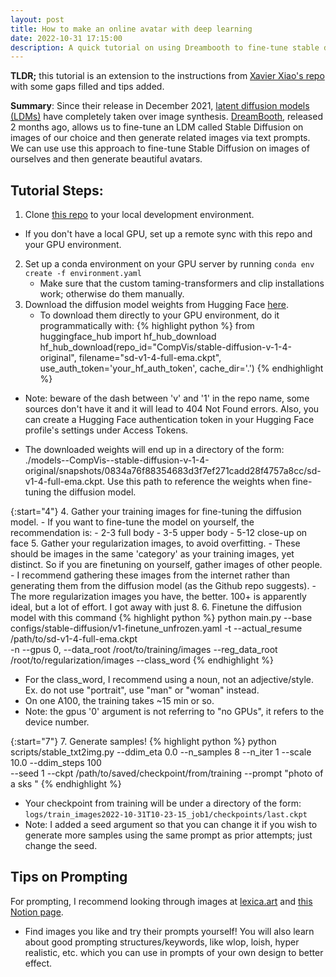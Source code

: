 ```yaml
---
layout: post
title: How to make an online avatar with deep learning
date: 2022-10-31 17:15:00
description: A quick tutorial on using Dreambooth to fine-tune stable diffusion
---
```


**TLDR;** this tutorial is an extension to the instructions from [Xavier Xiao's repo](https://github.com/XavierXiao/Dreambooth-Stable-Diffusion) with some gaps filled and tips added.

**Summary**: Since their release in December 2021, [latent diffusion models (LDMs)](https://arxiv.org/abs/2112.10752) have completely taken over image synthesis. [DreamBooth](https://dreambooth.github.io/), released 2 months ago, allows us to fine-tune an LDM called Stable Diffusion on images of our choice and then generate related images via text prompts. We can use use this approach to fine-tune Stable Diffusion on images of ourselves and then generate beautiful avatars.


## Tutorial Steps:
1. Clone [this repo](https://github.com/XavierXiao/Dreambooth-Stable-Diffusion) to your local development environment.
- If you don't have a local GPU, set up a remote sync with this repo and your GPU environment.
2. Set up a conda environment on your GPU server by running ```conda env create -f environment.yaml```
	- Make sure that the custom taming-transformers and clip installations work; otherwise do them manually.
3. Download the diffusion model weights from Hugging Face [here](https://huggingface.co/CompVis/stable-diffusion-v-1-4-original/tree/main). 
	- To download them directly to your GPU environment, do it programmatically with:
    {% highlight python %}
from huggingface_hub import hf_hub_download
hf_hub_download(repo_id="CompVis/stable-diffusion-v-1-4-original", 
    filename="sd-v1-4-full-ema.ckpt", use_auth_token='your_hf_auth_token', cache_dir='.')
{% endhighlight %}
    
* Note: beware of the dash between 'v' and '1' in the repo name, some sources don't have it and it will lead to 404 Not Found errors. Also, you can create a Hugging Face authentication token in your Hugging Face profile's settings under Access Tokens.

* The downloaded weights will end up in a directory of the form: ./models--CompVis--stable-diffusion-v-1-4-original/snapshots/0834a76f88354683d3f7ef271cadd28f4757a8cc/sd-v1-4-full-ema.ckpt. Use this path to reference the weights when fine-tuning the diffusion model.

{:start="4"}
4. Gather your training images for fine-tuning the diffusion model.
	- If you want to fine-tune the model on yourself, the recommendation is:
		- 2-3 full body
		- 3-5 upper body
		- 5-12 close-up on face
5. Gather your regularization images, to avoid overfitting.
	- These should be images in the same 'category' as your training images, yet distinct. So if you are finetuning on yourself, gather images of other people. 
	- I recommend gathering these images from the internet rather than generating them from the diffusion model (as the Github repo suggests).
	- The more regularization images you have, the better. 100+ is apparently ideal, but a lot of effort. I got away with just 8.
6. Finetune the diffusion model with this command
   {% highlight python %}
   python main.py --base configs/stable-diffusion/v1-finetune_unfrozen.yaml 
                -t 
                --actual_resume /path/to/sd-v1-4-full-ema.ckpt  
                -n <job name> 
                --gpus 0, 
                --data_root /root/to/training/images 
                --reg_data_root /root/to/regularization/images 
                --class_word <xxx>
   {% endhighlight %}
- For the class_word, I recommend using a noun, not an adjective/style. Ex. do not use "portrait", use "man" or "woman" instead.
- On one A100, the training takes ~15 min or so.
- Note: the gpus '0' argument is not referring to "no GPUs", it refers to the device number.

{:start="7"}
7. Generate samples!
{% highlight python %}
python scripts/stable_txt2img.py --ddim_eta 0.0 
                                 --n_samples 8 
                                 --n_iter 1 
                                 --scale 10.0 
                                 --ddim_steps 100  
                                 --seed 1
                                 --ckpt /path/to/saved/checkpoint/from/training
                                 --prompt "photo of a sks <class>"
{% endhighlight %}

- Your checkpoint from training will be under a directory of the form: `logs/train_images2022-10-31T10-23-15_job1/checkpoints/last.ckpt`
- Note: I added a seed argument so that you can change it if you wish to generate more samples using the same prompt as prior attempts; just change the seed.

## Tips on Prompting
For prompting, I recommend looking through images at [lexica.art](https://lexica.art/) and [this Notion page](https://proximacentaurib.notion.site/e28a4f8d97724f14a784a538b8589e7d?v=ab624266c6a44413b42a6c57a41d828c).
- Find images you like and try their prompts yourself! You will also learn about good prompting structures/keywords, like wlop, loish, hyper realistic, etc. which you can use in prompts of your own design to better effect.
